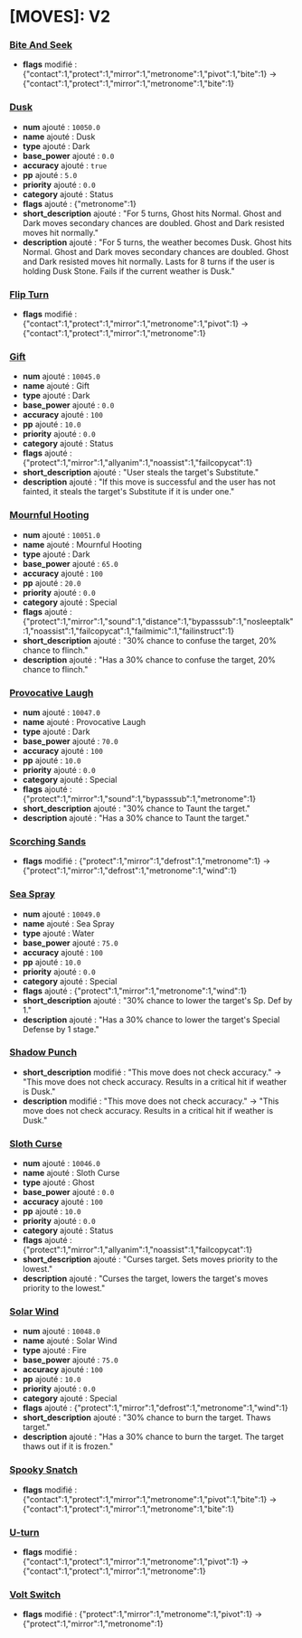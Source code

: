 # [MOVES]: V2

### <a href="https://dex.showdowndav.dynv6.net/moves/biteandseek" title="User switches out after damaging the target.">Bite And Seek</a>
- **flags** modifié : {"contact":1,"protect":1,"mirror":1,"metronome":1,"pivot":1,"bite":1} → {"contact":1,"protect":1,"mirror":1,"metronome":1,"bite":1}

### <a href="https://dex.showdowndav.dynv6.net/moves/dusk" title="For 5 turns, Ghost hits Normal. Ghost and Dark moves secondary chances are doubled. Ghost and Dark resisted moves hit normally.">Dusk</a>
- **num** ajouté : `10050.0`
- **name** ajouté : Dusk
- **type** ajouté : Dark
- **base_power** ajouté : `0.0`
- **accuracy** ajouté : `true`
- **pp** ajouté : `5.0`
- **priority** ajouté : `0.0`
- **category** ajouté : Status
- **flags** ajouté : {"metronome":1}
- **short_description** ajouté : "For 5 turns, Ghost hits Normal. Ghost and Dark moves secondary chances are doubled. Ghost and Dark resisted moves hit normally."
- **description** ajouté : "For 5 turns, the weather becomes Dusk. Ghost hits Normal. Ghost and Dark moves secondary chances are doubled. Ghost and Dark resisted moves hit normally. Lasts for 8 turns if the user is holding Dusk Stone. Fails if the current weather is Dusk."

### <a href="https://dex.showdowndav.dynv6.net/moves/flipturn" title="User switches out after damaging the target.">Flip Turn</a>
- **flags** modifié : {"contact":1,"protect":1,"mirror":1,"metronome":1,"pivot":1} → {"contact":1,"protect":1,"mirror":1,"metronome":1}

### <a href="https://dex.showdowndav.dynv6.net/moves/gift" title="User steals the target's Substitute.">Gift</a>
- **num** ajouté : `10045.0`
- **name** ajouté : Gift
- **type** ajouté : Dark
- **base_power** ajouté : `0.0`
- **accuracy** ajouté : `100`
- **pp** ajouté : `10.0`
- **priority** ajouté : `0.0`
- **category** ajouté : Status
- **flags** ajouté : {"protect":1,"mirror":1,"allyanim":1,"noassist":1,"failcopycat":1}
- **short_description** ajouté : "User steals the target's Substitute."
- **description** ajouté : "If this move is successful and the user has not fainted, it steals the target's Substitute if it is under one."

### <a href="https://dex.showdowndav.dynv6.net/moves/mournfulhooting" title="30% chance to confuse the target, 20% chance to flinch.">Mournful Hooting</a>
- **num** ajouté : `10051.0`
- **name** ajouté : Mournful Hooting
- **type** ajouté : Dark
- **base_power** ajouté : `65.0`
- **accuracy** ajouté : `100`
- **pp** ajouté : `20.0`
- **priority** ajouté : `0.0`
- **category** ajouté : Special
- **flags** ajouté : {"protect":1,"mirror":1,"sound":1,"distance":1,"bypasssub":1,"nosleeptalk":1,"noassist":1,"failcopycat":1,"failmimic":1,"failinstruct":1}
- **short_description** ajouté : "30% chance to confuse the target, 20% chance to flinch."
- **description** ajouté : "Has a 30% chance to confuse the target, 20% chance to flinch."

### <a href="https://dex.showdowndav.dynv6.net/moves/provocativelaugh" title="30% chance to Taunt the target.">Provocative Laugh</a>
- **num** ajouté : `10047.0`
- **name** ajouté : Provocative Laugh
- **type** ajouté : Dark
- **base_power** ajouté : `70.0`
- **accuracy** ajouté : `100`
- **pp** ajouté : `10.0`
- **priority** ajouté : `0.0`
- **category** ajouté : Special
- **flags** ajouté : {"protect":1,"mirror":1,"sound":1,"bypasssub":1,"metronome":1}
- **short_description** ajouté : "30% chance to Taunt the target."
- **description** ajouté : "Has a 30% chance to Taunt the target."

### <a href="https://dex.showdowndav.dynv6.net/moves/scorchingsands" title="30% chance to burn the target. Thaws target.">Scorching Sands</a>
- **flags** modifié : {"protect":1,"mirror":1,"defrost":1,"metronome":1} → {"protect":1,"mirror":1,"defrost":1,"metronome":1,"wind":1}

### <a href="https://dex.showdowndav.dynv6.net/moves/seaspray" title="30% chance to lower the target's Sp. Def by 1.">Sea Spray</a>
- **num** ajouté : `10049.0`
- **name** ajouté : Sea Spray
- **type** ajouté : Water
- **base_power** ajouté : `75.0`
- **accuracy** ajouté : `100`
- **pp** ajouté : `10.0`
- **priority** ajouté : `0.0`
- **category** ajouté : Special
- **flags** ajouté : {"protect":1,"mirror":1,"metronome":1,"wind":1}
- **short_description** ajouté : "30% chance to lower the target's Sp. Def by 1."
- **description** ajouté : "Has a 30% chance to lower the target's Special Defense by 1 stage."

### <a href="https://dex.showdowndav.dynv6.net/moves/shadowpunch" title="This move does not check accuracy. Results in a critical hit if weather is Dusk.">Shadow Punch</a>
- **short_description** modifié : "This move does not check accuracy." → "This move does not check accuracy. Results in a critical hit if weather is Dusk."
- **description** modifié : "This move does not check accuracy." → "This move does not check accuracy. Results in a critical hit if weather is Dusk."

### <a href="https://dex.showdowndav.dynv6.net/moves/slothcurse" title="Curses target. Sets moves priority to the lowest.">Sloth Curse</a>
- **num** ajouté : `10046.0`
- **name** ajouté : Sloth Curse
- **type** ajouté : Ghost
- **base_power** ajouté : `0.0`
- **accuracy** ajouté : `100`
- **pp** ajouté : `10.0`
- **priority** ajouté : `0.0`
- **category** ajouté : Status
- **flags** ajouté : {"protect":1,"mirror":1,"allyanim":1,"noassist":1,"failcopycat":1}
- **short_description** ajouté : "Curses target. Sets moves priority to the lowest."
- **description** ajouté : "Curses the target, lowers the target's moves priority to the lowest."

### <a href="https://dex.showdowndav.dynv6.net/moves/solarwind" title="30% chance to burn the target. Thaws target.">Solar Wind</a>
- **num** ajouté : `10048.0`
- **name** ajouté : Solar Wind
- **type** ajouté : Fire
- **base_power** ajouté : `75.0`
- **accuracy** ajouté : `100`
- **pp** ajouté : `10.0`
- **priority** ajouté : `0.0`
- **category** ajouté : Special
- **flags** ajouté : {"protect":1,"mirror":1,"defrost":1,"metronome":1,"wind":1}
- **short_description** ajouté : "30% chance to burn the target. Thaws target."
- **description** ajouté : "Has a 30% chance to burn the target. The target thaws out if it is frozen."

### <a href="https://dex.showdowndav.dynv6.net/moves/spookysnatch" title="User switches out after damaging the target. Lowers opponent SpAtk.">Spooky Snatch</a>
- **flags** modifié : {"contact":1,"protect":1,"mirror":1,"metronome":1,"pivot":1,"bite":1} → {"contact":1,"protect":1,"mirror":1,"metronome":1,"bite":1}

### <a href="https://dex.showdowndav.dynv6.net/moves/uturn" title="User switches out after damaging the target.">U-turn</a>
- **flags** modifié : {"contact":1,"protect":1,"mirror":1,"metronome":1,"pivot":1} → {"contact":1,"protect":1,"mirror":1,"metronome":1}

### <a href="https://dex.showdowndav.dynv6.net/moves/voltswitch" title="User switches out after damaging the target.">Volt Switch</a>
- **flags** modifié : {"protect":1,"mirror":1,"metronome":1,"pivot":1} → {"protect":1,"mirror":1,"metronome":1}
